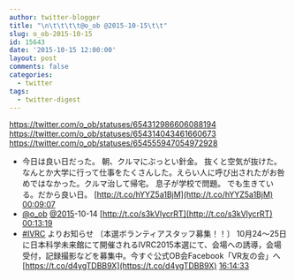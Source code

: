 ```yaml
---
author: twitter-blogger
title: "\n\t\t\t\t@o_ob @2015-10-15\t\t"
slug: o_ob-2015-10-15
id: 15643
date: '2015-10-15 12:00:00'
layout: post
comments: false
categories:
  - twitter
tags:
  - twitter-digest
---
```


https://twitter.com/o_ob/statuses/654312986606088194 https://twitter.com/o_ob/statuses/654314043461660673 https://twitter.com/o_ob/statuses/654555947054972928  

*   今日は良い日だった。 朝、クルマにぶっとい針金。 抜くと空気が抜けた。 なんとか大学に行って仕事をたくさんした。えらい人に呼び出されたがお咎めではなかった。クルマ治して帰宅。 息子が学校で問題。 でも生きている。だから良い日。 [http://t.co/hYYZ5a1BjM](http://t.co/hYYZ5a1BjM) [00:09:07](https://twitter.com/o_ob/statuses/654312986606088194)
*   [@o_ob](https://twitter.com/o_ob) [@2015](https://twitter.com/2015)-10-14 [http://t.co/s3kVlycrRT](http://t.co/s3kVlycrRT) [00:13:19](https://twitter.com/o_ob/statuses/654314043461660673)
*   [#IVRC](https://twitter.com/search?q=%23IVRC&src=hash) よりお知らせ 〔本選ボランティアスタッフ募集！！〕 10月24～25日に日本科学未来館にて開催されるIVRC2015本選にて、会場への誘導，会場受付，記録撮影などを募集中。今すぐ公式OB会Facebook「VR友の会」へ [https://t.co/d4ygTDBB9X](https://t.co/d4ygTDBB9X) [16:14:33](https://twitter.com/o_ob/statuses/654555947054972928)